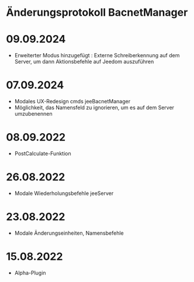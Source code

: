 # Änderungsprotokoll BacnetManager


# 09.09.2024
- Erweiterter Modus hinzugefügt : Externe Schreiberkennung auf dem Server, um dann Aktionsbefehle auf Jeedom auszuführen

# 07.09.2024
- Modales UX-Redesign cmds jeeBacnetManager
- Möglichkeit, das Namensfeld zu ignorieren, um es auf dem Server umzubenennen

# 08.09.2022
- PostCalculate-Funktion

# 26.08.2022
- Modale Wiederholungsbefehle jeeServer

# 23.08.2022
- Modale Änderungseinheiten, Namensbefehle

# 15.08.2022
- Alpha-Plugin






